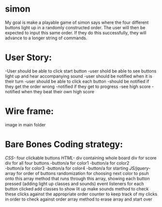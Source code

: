 # simon

My goal is make a playable game of simon says where the four different buttons light up in a randomly constructed order. The user will then be expected to input this same order. If they do this successfully, they will advance to a longer string of commands. 

# User Story:
-User should be able to click start button
-user shold be able to see buttons light up and hear accompanying sound
-user should be notified when it is their turn
-user should be able to click each button 
  -should be notified if they get the order wrong
  -notified if they get to progress
-see high score
-notified when they beat their own high score

# Wire frame:
image in main folder

# Bare Bones Coding strategy:

  *CSS-*
    four clickable buttons
  *HTML-*
    div containing whole board
    div for score 
    div for all four buttons
      -button/a for color1
      -button/a for color2  
      -button/a for color3
      -button/a for color4
      -button/a for starting
  *JS/jquery-*
    array for order of buttons
    randomization for choosing next color to psuh onto this array
    method that runs through this array, showing each button pressed (adding light up classes and sounds)
    event listeners for each button clicked
      add classes to show lit up
      make sounds 
    method to check these clicks against the appropriate order
    counter to keep track of my clicks in order to check against order array
    method to erase array and start over

  
